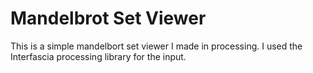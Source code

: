 # Mandelbrot Set Viewer

This is a simple mandelbort set viewer I made in processing. I used the Interfascia processing library for the input.
